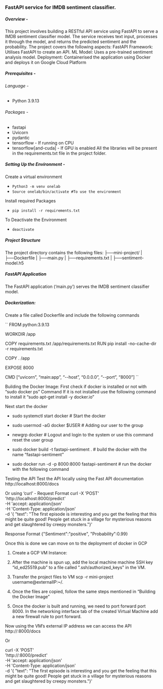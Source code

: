 ### FastAPI service for IMDB sentiment classifier.

##### Overview -
This project involves building a RESTful API service using FastAPI to serve a IMDB sentiment classifier model. The service receives text input, processes it through the model, and returns the predicted sentiment and the probability. The project covers the following aspects:
FastAPI Framework: Utilises FastAPI to create an API.
ML Model: Uses a pre-trained sentiment analysis model.
Deployment: Containerised the application using Docker and deploys it on Google Cloud Platform

##### Prerequisites - 
###### Language -
- Python 3.9.13
###### Packages -
- fastapi
- Uvicorn
- pydantic
- tensorflow - If running on CPU
- tensorflow[and-cuda] - If GPU is enabled
All the libraries will be present in the requirements.txt file in the project folder.

##### Setting Up the Environment -
Create a virtual environment
- `Python3 -m venv onelab`
- `Source onelab/bin/activate #To use the environment`

Install required Packages
- `pip install -r requirements.txt`

To Deactivate the Environment
- `deactivate`

##### Project Structure
The project directory contains the following files:
├──mini-project/
|   ├──Dockerfile
|   ├──main.py
|   ├──requirements.txt
|   ├──sentiment-model.h5


##### FastAPI Application
The FastAPI application (‘main.py’) serves the IMDB sentiment classifier model.

##### Dockerization:
Create a file called Dockerfile and include the following commands

``
FROM python:3.9.13

WORKDIR /app

COPY requirements.txt /app/requirements.txt
RUN pip install -no-cache-dir -r requirements.txt

COPY . /app

EXPOSE 8000

CMD [“uvicorn”, “main:app”, “--host”, “0.0.0.0”, “--port”, “8000”]
``

Building the Docker Image:
First check if docker is installed or not with “sudo docker ps” Command
If it is not installed use the following command to install it
“sudo apt-get install -y docker.io”

Next start the docker
- sudo systemctl start docker # Start the docker

- sudo usermod -aG docker $USER # Adding our user to the group

- newgrp docker # Logout and login to the system or use this command reset the user group

- sudo docker build -t fastapi-sentiment .  # build the docker with the name “fastapi-sentiment”

- sudo docker run -d -p 8000:8000 fastapi-sentiment  # run the docker with the following command



Testing the API
Test the API locally using the Fast API documentation
http://localhost:8000/docs

Or using ‘curl’ - Request Format
curl -X 'POST' \
  'http://localhost:8000/predict' \
  -H 'accept: application/json' \
  -H 'Content-Type: application/json' \
  -d '{
  "text": "The first episode is interesting and you get the feeling that this might be quite good! People get stuck in a village for mysterious reasons and get slaughtered by creepy monsters."}'

Response Format
{"Sentiment":"positive", "Probability":0.99}


Once this is done we can move on to the deployment of docker in GCP 
1. Create a GCP VM Instance:

2. After the machine is spun up, add the local machine machine SSH key “id_ed25519.pub” to a file called ".ssh/authorized_keys" in the VM.

3. Transfer the project files to VM
scp -r mini-project username@externalIP:~/.

4. Once the files are copied, follow the same steps mentioned in “Building the Docker Image”

5. Once the docker is built and running, we need to port forward port 8000. 
In the networking interface tab of the created Virtual Machine add a new firewall rule to port forward.

Now using the VM’s external IP address we can access the API
http://<external-ip>:8000/docs 

Or 

curl -X 'POST' \
  'http://<external-ip>:8000/predict' \
  -H 'accept: application/json' \
  -H 'Content-Type: application/json' \
  -d '{
  "text": "The first episode is interesting and you get the feeling that this might be quite good! People get stuck in a village for mysterious reasons and get slaughtered by creepy monsters."}'

